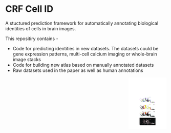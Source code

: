 # CRF Cell ID
A stuctured prediction framework for automatically annotating biological identities of cells in brain images.</p>

This repositiry contains - 
* Code for predicting identities in new datasets. The datasets could be gene expression patterns, multi-cell calcium imaging or whole-brain image stacks
* Code for building new atlas based on manually annotated datasets
* Raw datasets used in the paper as well as human annotations</li>
<img align = "right" width = "120" height = "160" src = "extra/readme_img.jpg">
